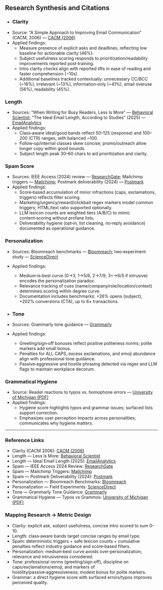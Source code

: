 ## Research Synthesis and Citations

- ### Clarity
- Source: “A Simple Approach to Improving Email Communication” (CACM, 2006) — [CACM (2006)](https://cacm.acm.org/opinion/a-simple-approach-to-improving-email-communication/#:~:text=%2A%2046,messages%20are%20easy%20to%20read)
- Applied findings:
  - Measure presence of explicit asks and deadlines, reflecting low baseline for actionable clarity (46%).
  - Subject usefulness scoring responds to prioritization/readability improvements reported post‑training.
  - Intro clarity checks align with reported lifts in ease of reading and faster comprehension (−10s).
  - Additional baselines tracked contextually: unnecessary CC/BCC (~16%), irrelevant (~13%), information‑only (~41%), email overuse (56%), readability (45%).

### Length
- Sources: “When Writing for Busy Readers, Less Is More” — [Behavioral Scientist](https://behavioralscientist.org/when-writing-for-busy-readers-less-is-more/#:~:text=Image); “The Ideal Email Length, According to Studies” (2025) — [EmailAnalytics](https://emailanalytics.com/ideal-email-length/#:~:text=,yielded%20a%2049%20percent%20response)
- Applied findings:
  - Class‑aware ideal/good bands reflect 50–125 (response) and 100–200 (CTR) ranges, with balanced ~100.
  - Follow‑up/internal classes skew concise; promo/outreach allow longer copy within good bounds.
  - Subject length peak 30–60 chars to aid prioritization and clarity.

### Spam Score
- Sources: IEEE Access (2024) review — [ResearchGate](https://www.researchgate.net/publication/384330009_Email_Spam_A_Comprehensive_Review_of_Optimize_Detection_Methods_Challenges_and_Open_Research_Problems); Mailchimp triggers — [Mailchimp](https://mailchimp.com/resources/most-common-spam-filter-triggers/?ds_c=DEPT_BAU_GOOGLE_SEARCH_APAC_EN_NB_ACQUIRE_BROAD_DSA-50OFF_APACOTH&ds_kids=p82448132187&ds_a_lid=dsa-2227026702184&ds_cid=71700000123022287&ds_agid=58700008937753817&gad_source=1&gad_campaignid=22775832945&gbraid=0AAAAADh1Fp3UQ8MyooeXyEoFHsQjRdJa4&gclid=CjwKCAjw2brFBhBOEiwAVJX5GBfDBxT1mszEgDcoqUk1maVzfiTBbAKRDdhy4DY07iH6WbTqtyB9VhoCLp0QAvD_BwE&gclsrc=aw.ds); Postmark deliverability (2024) — [Postmark](https://postmarkapp.com/blog/why-are-my-emails-going-to-spam)
- Applied findings:
  - Score‑based accumulation of minor infractions (caps, exclamations, triggers) reflects filter scoring.
  - Marketing/urgency/reward/clickbait regex markers model common triggers; HTML/text ratio supported optionally.
  - LLM lexicon counts are weighted tiers (A/B/C) to mimic content‑scoring without profane lists.
  - Deliverability hygiene (opt‑in, list cleaning, no‑reply avoidance) documented as operational guidance.

### Personalization
- Sources: Bloomreach benchmarks — [Bloomreach](https://www.bloomreach.com/en/blog/email-personalization-your-guide-to-better-email-marketing-campaigns); two‑experiment study — [ScienceDirect](https://www.sciencedirect.com/science/article/pii/S2666954423000066)
- Applied findings:
  - Medium‑is‑best curve (0→3, 1→5/6, 2→7/9, 3+→6/5 if intrusive) encodes the personalization paradox.
  - Relevance tracking of cues (name/company/role/location/context) determines scoring within degree curve.
  - Documentation includes benchmarks: +26% opens (subject), +202% conversions (CTA), up to 6× transactions.

- ### Tone
- Sources: Grammarly tone guidance — [Grammarly](https://www.grammarly.com/blog/emailing/email-tone/)
- Applied findings:
  - Greeting/sign‑off bonuses reflect positive politeness norms; polite markers add small bonus.
  - Penalties for ALL CAPS, excess exclamations, and emoji abundance align with professional tone guidance.
  - Passive‑aggressive and hostile phrasing detected via regex and LLM flags to maintain workplace decorum.

### Grammatical Hygiene
- Source: Reader reactions to typos vs. homophone errors — [University of Michigan (PDF)](chrome-extension://efaidnbmnnnibpcajpcglclefindmkaj/https://public.websites.umich.edu/%7Ejeboland/BolandQueen2016_plosOne.pdf#:~:text=In%20this%20paper%2C%20we%20ask,mechanical%20errors%20linked%20to%20keyboarding)
- Applied findings:
  - Hygiene score highlights typos and grammar issues; surfaced lists support correction.
  - Emphasizes user perception impacts across personalities; communicates why hygiene matters.

---

### Reference Links
- Clarity (CACM 2006): [CACM (2006)](https://cacm.acm.org/opinion/a-simple-approach-to-improving-email-communication/#:~:text=%2A%2046,messages%20are%20easy%20to%20read)
- Length — Less Is More: [Behavioral Scientist](https://behavioralscientist.org/when-writing-for-busy-readers-less-is-more/#:~:text=Image)
- Length — Ideal Email Length (2025): [EmailAnalytics](https://emailanalytics.com/ideal-email-length/#:~:text=,yielded%20a%2049%20percent%20response)
- Spam — IEEE Access 2024 Review: [ResearchGate](https://www.researchgate.net/publication/384330009_Email_Spam_A_Comprehensive_Review_of_Optimize_Detection_Methods_Challenges_and_Open_Research_Problems)
- Spam — Mailchimp Triggers: [Mailchimp](https://mailchimp.com/resources/most-common-spam-filter-triggers/?ds_c=DEPT_BAU_GOOGLE_SEARCH_APAC_EN_NB_ACQUIRE_BROAD_DSA-50OFF_APACOTH&ds_kids=p82448132187&ds_a_lid=dsa-2227026702184&ds_cid=71700000123022287&ds_agid=58700008937753817&gad_source=1&gad_campaignid=22775832945&gbraid=0AAAAADh1Fp3UQ8MyooeXyEoFHsQjRdJa4&gclid=CjwKCAjw2brFBhBOEiwAVJX5GBfDBxT1mszEgDcoqUk1maVzfiTBbAKRDdhy4DY07iH6WbTqtyB9VhoCLp0QAvD_BwE&gclsrc=aw.ds)
- Spam — Postmark Deliverability (2024): [Postmark](https://postmarkapp.com/blog/why-are-my-emails-going-to-spam)
- Personalization — Bloomreach Benchmarks: [Bloomreach](https://www.bloomreach.com/en/blog/email-personalization-your-guide-to-better-email-marketing-campaigns)
- Personalization — Field Experiments: [ScienceDirect](https://www.sciencedirect.com/science/article/pii/S2666954423000066)
- Tone — Grammarly Tone Guidance: [Grammarly](https://www.grammarly.com/blog/emailing/email-tone/)
- Grammatical Hygiene — Typos vs Grammos: [University of Michigan (PDF)](chrome-extension://efaidnbmnnnibpcajpcglclefindmkaj/https://public.websites.umich.edu/%7Ejeboland/BolandQueen2016_plosOne.pdf#:~:text=In%20this%20paper%2C%20we%20ask,mechanical%20errors%20linked%20to%20keyboarding)

### Mapping Research → Metric Design
- Clarity: explicit ask, subject usefulness, concise intro scored to sum 0–10.
- Length: class‑aware bands target concise ranges by email type.
- Spam: deterministic triggers + safe lexicon counts + cumulative penalties reflect industry guidance and score‑based filters.
- Personalization: medium‑best curve avoids over‑personalization; relevance and intrusiveness considered.
- Tone: professional norms (greeting/sign‑off), discipline on caps/exclamations/emoji, and markers of hostility/passive‑aggressiveness; modest bonus for polite markers.
- Grammar: a direct hygiene score with surfaced errors/typos improves perceived quality.


